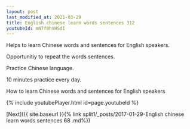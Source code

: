 ```yaml
---
layout: post
last_modified_at: 2021-03-29
title: English chinese learn words sentences 312 
youtubeId: mN7f0hVHSdI
---
```

 
 
Helps to learn Chinese words and sentences for English speakers.

Opportunitiy to repeat the words sentences. 

Practice Chinese language. 
 
10 minutes practice every day. 
 
How to learn Chinese words and sentences for English speakers 
 
{% include youtubePlayer.html id=page.youtubeId %}
 
 
[Next]({{ site.baseurl }}{% link  split1/_posts/2017-01-29-English chinese learn words sentences 68 .md%})
 
